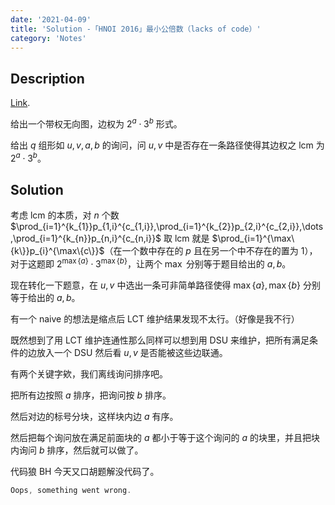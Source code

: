 ```yaml
---
date: '2021-04-09'
title: 'Solution -「HNOI 2016」最小公倍数（lacks of code）'
category: 'Notes'
---
```


## Description

[Link](https://www.luogu.com.cn/problem/P3247).

给出一个带权无向图，边权为 $2^{a}\cdot3^{b}$ 形式。

给出 $q$ 组形如 $u,v,a,b$ 的询问，问 $u,v$ 中是否存在一条路径使得其边权之 $\text{lcm}$ 为 $2^{a}\cdot3^{b}$。

## Solution

考虑 $\text{lcm}$ 的本质，对 $n$ 个数 $\prod_{i=1}^{k_{1}}p_{1,i}^{c_{1,i}},\prod_{i=1}^{k_{2}}p_{2,i}^{c_{2,i}},\dots,\prod_{i=1}^{k_{n}}p_{n,i}^{c_{n,i}}$ 取 $\text{lcm}$ 就是 $\prod_{i=1}^{\max\{k\}}p_{i}^{\max\{c\}}$（在一个数中存在的 $p$ 且在另一个中不存在的置为 $1$），对于这题即 $2^{\max\{a\}}\cdot 3^{\max\{b\}}$，让两个 $\max$ 分别等于题目给出的 $a,b$。

现在转化一下题意，在 $u,v$ 中选出一条可非简单路径使得 $\max\{a\},\max\{b\}$ 分别等于给出的 $a,b$。

有一个 naive 的想法是缩点后 LCT 维护结果发现不太行。（好像是我不行）

既然想到了用 LCT 维护连通性那么同样可以想到用 DSU 来维护，把所有满足条件的边放入一个 DSU 然后看 $u,v$ 是否能被这些边联通。

有两个关键字欸，我们离线询问排序吧。

把所有边按照 $a$ 排序，把询问按 $b$ 排序。

然后对边的标号分块，这样块内边 $a$ 有序。

然后把每个询问放在满足前面块的 $a$ 都小于等于这个询问的 $a$ 的块里，并且把块内询问 $b$ 排序，然后就可以做了。

代码狼 BH 今天又口胡题解没代码了。

```cpp
Oops, something went wrong.
```